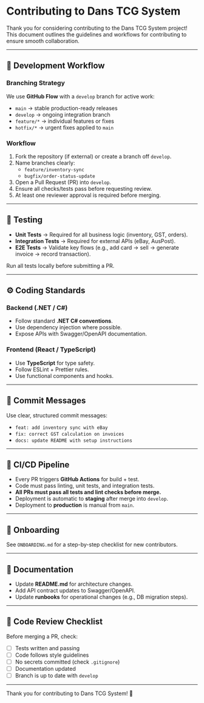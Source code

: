 # Contributing to Dans TCG System

Thank you for considering contributing to the Dans TCG System project!  
This document outlines the guidelines and workflows for contributing to ensure smooth collaboration.

---

## 📌 Development Workflow

### Branching Strategy
We use **GitHub Flow** with a `develop` branch for active work:
- `main` → stable production-ready releases  
- `develop` → ongoing integration branch  
- `feature/*` → individual features or fixes  
- `hotfix/*` → urgent fixes applied to `main`  

### Workflow
1. Fork the repository (if external) or create a branch off `develop`.  
2. Name branches clearly:  
   - `feature/inventory-sync`  
   - `bugfix/order-status-update`  
3. Open a Pull Request (PR) into `develop`.  
4. Ensure all checks/tests pass before requesting review.  
5. At least one reviewer approval is required before merging.  

---

## 🧪 Testing
- **Unit Tests** → Required for all business logic (inventory, GST, orders).  
- **Integration Tests** → Required for external APIs (eBay, AusPost).  
- **E2E Tests** → Validate key flows (e.g., add card → sell → generate invoice → record transaction).  

Run all tests locally before submitting a PR.  

---

## ⚙️ Coding Standards
### Backend (.NET / C#)
- Follow standard **.NET C# conventions**.  
- Use dependency injection where possible.  
- Expose APIs with Swagger/OpenAPI documentation.  

### Frontend (React / TypeScript)
- Use **TypeScript** for type safety.  
- Follow ESLint + Prettier rules.  
- Use functional components and hooks.  

---

## 📂 Commit Messages
Use clear, structured commit messages:  
- `feat: add inventory sync with eBay`  
- `fix: correct GST calculation on invoices`  
- `docs: update README with setup instructions`  

---


## 🚀 CI/CD Pipeline
- Every PR triggers **GitHub Actions** for build + test.  
- Code must pass linting, unit tests, and integration tests.  
- **All PRs must pass all tests and lint checks before merge.**
- Deployment is automatic to **staging** after merge into `develop`.  
- Deployment to **production** is manual from `main`.  

---

## 📝 Onboarding
See `ONBOARDING.md` for a step-by-step checklist for new contributors.

---

## 📝 Documentation
- Update **README.md** for architecture changes.  
- Add API contract updates to Swagger/OpenAPI.  
- Update **runbooks** for operational changes (e.g., DB migration steps).  

---

## 📌 Code Review Checklist
Before merging a PR, check:  
- [ ] Tests written and passing  
- [ ] Code follows style guidelines  
- [ ] No secrets committed (check `.gitignore`)  
- [ ] Documentation updated  
- [ ] Branch is up to date with `develop`  

---

Thank you for contributing to Dans TCG System! 🚀
